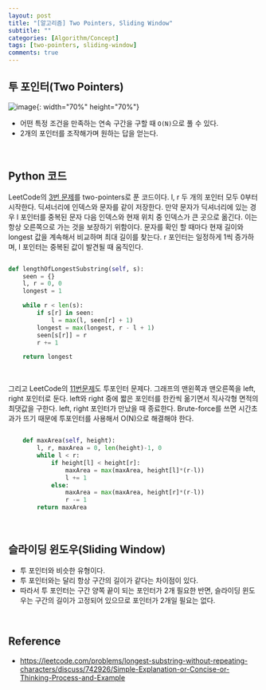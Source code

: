 ```yaml
---
layout: post
title: "[알고리즘] Two Pointers, Sliding Window"
subtitle: ""
categories: [Algorithm/Concept]
tags: [two-pointers, sliding-window]
comments: true
---
```


## 투 포인터(Two Pointers)

![image](https://user-images.githubusercontent.com/48276682/145563598-be595142-4b6d-4e9b-8702-982df10471bb.png){: width="70%" height="70%"}

- 어떤 특정 조건을 만족하는 연속 구간을 구할 때 `O(N)`으로 풀 수 있다.
- 2개의 포인터를 조작해가며 원하는 답을 얻는다.

<br>

## Python 코드

LeetCode의 [3번 문제](https://leetcode.com/problems/longest-substring-without-repeating-characters/)를 two-pointers로 푼 코드이다. l, r 두 개의 포인터 모두 0부터 시작한다. 딕셔너리에 인덱스와 문자를 같이 저장한다. 만약 문자가 딕셔너리에 있는 경우 l 포인터를 중복된 문자 다음 인덱스와 현재 위치 중 인덱스가 큰 곳으로 옮긴다. 이는 항상 오른쪽으로 가는 것을 보장하기 위함이다. 문자를 확인 할 때마다 현재 길이와 longest 값을 계속해서 비교하며 최대 길이를 찾는다. r 포인터는 일정하게 1씩 증가하며, l 포인터는 중복된 값이 발견될 때 움직인다.

```python

def lengthOfLongestSubstring(self, s):
    seen = {}
    l, r = 0, 0
    longest = 1

    while r < len(s):
        if s[r] in seen:
            l = max(l, seen[r] + 1)
        longest = max(longest, r - l + 1)
        seen[s[r]] = r
        r += 1

    return longest

```

<br>

그리고 LeetCode의 [11번문제](https://leetcode.com/problems/container-with-most-water/)도 투포인터 문제다. 그래프의 맨왼쪽과 맨오른쪽을 left, right 포인터로 둔다. left와 right 중에 짧은 포인터를 한칸씩 옮기면서 직사각형 면적의 최댓값을 구한다. left, right 포인터가 만났을 때 종료한다. Brute-force를 쓰면 시간초과가 뜨기 때문에 투포인터를 사용해서 O(N)으로 해결해야 한다.

```python

    def maxArea(self, height):
        l, r, maxArea = 0, len(height)-1, 0
        while l < r:
            if height[l] < height[r]:
                maxArea = max(maxArea, height[l]*(r-l))
                l += 1
            else:
                maxArea = max(maxArea, height[r]*(r-l))
                r -= 1
        return maxArea

```

<br>

## 슬라이딩 윈도우(Sliding Window)

- 투 포인터와 비슷한 유형이다.
- 투 포인터와는 달리 항상 구간의 길이가 같다는 차이점이 있다.
- 따라서 투 포인터는 구간 양쪽 끝이 되는 포인터가 2개 필요한 반면, 슬라이딩 윈도우는 구간의 길이가 고정되어 있으므로 포인터가 2개일 필요는 없다.

<br>

## Reference

- <https://leetcode.com/problems/longest-substring-without-repeating-characters/discuss/742926/Simple-Explanation-or-Concise-or-Thinking-Process-and-Example>
